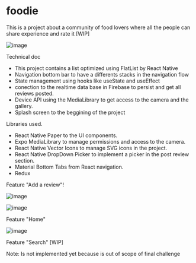 # foodie
This is a project about a community of food lovers where all the people can share experience and rate it 
[WIP]


![image](https://user-images.githubusercontent.com/9160046/183325904-44f0c429-546f-4193-87f9-7fe964f17493.png)

Technical doc

- This project contains a list optimized using FlatList by React Native
- Navigation bottom bar to have a differents stacks in the navigation flow
- State management using hooks like useState and useEffect
- conection to the realtime data base in Firebase to persist and get all reviews posted.
- Device API using the MediaLibrary to get access to the camera and the gallery.
- Splash screen to the beggining of the project 


Libraries used.
- React Native Paper to the UI components.
- Expo MediaLibrary to manage permissions and access to the camera.
- React Native Vector Icons to manage SVG icons in the project.
- React Native DropDown Picker to implement a picker in the post review section.
- Material Bottom Tabs from React navigation.
- Redux


Feature "Add a review"!

![image](https://user-images.githubusercontent.com/9160046/183326892-5e3280ed-6e94-46de-aaa6-78d58e22496f.png)

![image](https://user-images.githubusercontent.com/9160046/183326950-dab22bab-ca97-41a9-9104-16732a5a38e2.png)

Feature "Home"

![image](https://user-images.githubusercontent.com/9160046/183330657-927bba91-c0ba-4d81-91d6-c164d5cfae49.png)


Feature "Search" [WIP]

Note:  Is not implemented yet because is out of scope of final challenge
